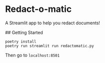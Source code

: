 # Redact-o-matic

A Streamlit app to help you redact documents!

## Getting Started

```
poetry install
poetry run streamlit run redactomatic.py
```

Then go to `localhost:8501`




